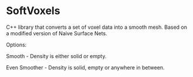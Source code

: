 # SoftVoxels

C++ library that converts a set of voxel data into a smooth mesh. Based on a modified version of Naive Surface Nets.

Options:

Smooth - Density is either solid or empty.

Even Smoother - Density is solid, empty or anywhere in between.
